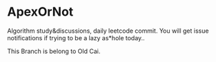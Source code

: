 # ApexOrNot
Algorithm study&amp;discussions, daily leetcode commit. You will get issue notifications if trying to be a lazy as*hole today..

This Branch is belong to Old Cai.

